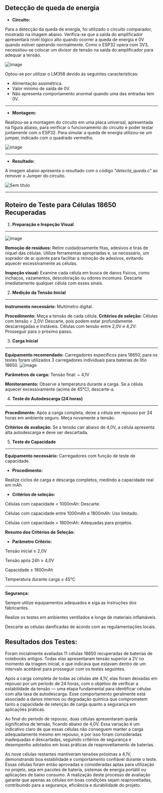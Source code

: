 
## **Detecção de queda de energia**

- **Circuito:**
  
Para a detecção da queda de energia, foi utilizado o circuito comparador, mostrado na imagem abaixo. Verifica-se que a saída do amplificador apresentará nível lógico alto quando ocorrer a queda de energia e 0V quando estiver operando normalmente. Como o ESP32 opera com 3V3, necessitou-se colocar um divisor de tensão na saída do amplificador para adequar a tensão.

![image](https://github.com/user-attachments/assets/7f016651-d7c7-4718-b856-b0c628e8db92)

Optou-se por utilizar o LM358 devido às seguintes características:
  -  Alimentação assimétrica.
  - Valor mínimo de saída de 0V.
  - Não apresenta comportamento anormal quando uma das entradas tem 0V.
  
---

- **Montagem:**

Realizou-se a montagem do circuito em uma placa universal, apresentada na figura abaixo, para verificar o funcionamento do circuito e poder testar juntamente com o ESP32. Para simular a queda de energia utilizou-se um jumper, indicado com o quadrado vermelho.

![image](https://github.com/user-attachments/assets/878af08e-ccc4-40cf-91e7-01609b6b331a)

---

- **Resultado:**

A imagem abaixo apresenta o resultado com o código *"detecta_queda.c"* ao remover o Jumper do circuito.

![Sem título](https://github.com/user-attachments/assets/c18f7853-6ea9-4e49-b850-8157645b7cae)

---

## **Roteiro de Teste para Células 18650 Recuperadas**
1. **Preparação e Inspeção Visual**
---
![image](https://github.com/user-attachments/assets/66adb60d-f968-463e-83bf-26c08dd41e30)

**Remoção de resíduos:** Retire cuidadosamente fitas, adesivos e tiras de níquel das células. Utilize ferramentas apropriadas e, se necessário, um soprador de ar quente para facilitar a remoção de adesivos, evitando aquecer excessivamente as células.

**Inspeção visual:** Examine cada célula em busca de danos físicos, como inchaços, vazamentos, descoloração ou odores incomuns. Descarte imediatamente qualquer célula com esses sinais.


2. **Medição da Tensão Inicial**
---
**Instrumento necessário:** Multímetro digital.

**Procedimento:**
Meça a tensão de cada célula.
**Critérios de seleção:**
Células com tensão < 2,0V: Descarte, pois podem estar profundamente descarregadas e instáveis.
Células com tensão entre 2,0V e 4,2V: Prosseguir para o próximo passo.


3. **Carga Inicial**
---
**Equipamento recomendado:** Carregadores específicos para 18650, para os testes foram utilizados 3 carregadores individuais para baterias de lítio 18650.
![image](https://github.com/user-attachments/assets/48153725-988e-468a-b991-2bbf9bcd9e62)


**Parâmetros de carga:**
Tensão final: ~ 4,1V

**Monitoramento:**
Observe a temperatura durante a carga. Se a célula aquecer excessivamente (acima de 45°C), descarte-a.

4. **Teste de Autodescarga (24 horas)**
---
**Procedimento:**
Após a carga completa, deixe a célula em repouso por 24 horas em ambiente seguro.
Meça novamente a tensão.

**Critérios de avaliação:**
Se a tensão cair abaixo de 4,0V, a célula apresenta alta autodescarga e deve ser descartada.

5. **Teste de Capacidade**
---
**Equipamento necessário:** Carregadores com função de teste de capacidade.

- **Procedimento:**

Realize ciclos de carga e descarga completos, medindo a capacidade real em mAh.

- **Critérios de seleção:**

Células com capacidade < 1000mAh: Descarte.

Células com capacidade entre 1000mAh e 1800mAh: Uso limitado.

Células com capacidade > 1800mAh: Adequadas para projetos.

**Resumo dos Critérios de Seleção:**
  
 - **Parâmetro	Critério:**

  Tensão inicial	≥ 2,0V

  Tensão após 24h	≥ 4,0V
  
  Capacidade	≥ 1800mAh
  
  Temperatura durante carga	≤ 45°C

---
**Segurança:**

Sempre utilize equipamentos adequados e siga as instruções dos fabricantes.

Realize os testes em ambientes ventilados e longe de materiais inflamáveis.

Descarte as células danificadas de acordo com as regulamentações locais.

**Resultados dos Testes:**
---

Foram inicialmente avaliadas 11 células 18650 recuperadas de baterias de notebooks antigos. Todas elas apresentaram tensão superior a 2V no momento da triagem inicial, o que indicava que estavam dentro de um intervalo aceitável para prosseguir com os testes seguintes.

Após a carga completa de todas as células até 4,1V, elas foram deixadas em repouso por um período de 24 horas, com o objetivo de verificar a estabilidade da tensão — uma etapa fundamental para identificar células com alta taxa de autodescarga. Esse comportamento geralmente está associado a danos internos ou degradação química que comprometem tanto a capacidade de retenção de carga quanto a segurança em aplicações práticas.

Ao final do período de repouso, duas células apresentaram queda significativa de tensão, ficando abaixo de 4,0V. Essa variação é um indicativo claro de que essas células não conseguem manter a carga adequadamente mesmo em repouso, e por isso foram consideradas inadequadas e descartadas, seguindo critérios de segurança e desempenho adotados em boas práticas de reaproveitamento de baterias.

As nove células restantes mantiveram tensões próximas a 4,1V, demonstrando boa estabilidade e comportamento confiável durante o teste. Essas células foram então aprovadas e consideradas aptas para utilização no projeto, seja em pacotes de bateria, sistemas de energia portátil ou aplicações de baixo consumo. A realização deste processo de avaliação garante que apenas as células em boas condições sejam reaproveitadas, contribuindo para a segurança, eficiência e durabilidade do projeto.
